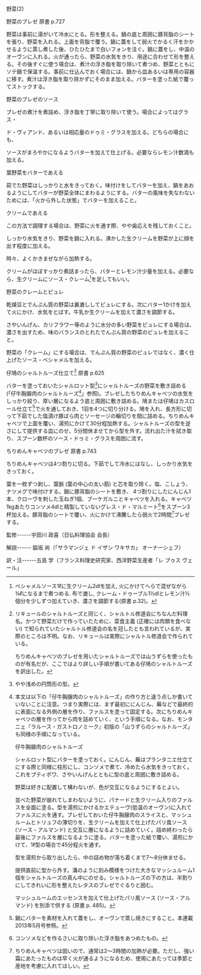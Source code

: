 野菜(2)

野菜のブレゼ 原書 p.727

野菜は事前に湯がいて冷水にとる。形を整える。鍋の底と周囲に豚背脂のシートを張り、野菜を入れる。上面を背脂で覆う。鍋に蓋をして弱火でかるく汗をかかせるように蒸し煮した後、ひたひたまで白いフォンを注ぐ。鍋に蓋をし、中温のオーヴンに入れる。火が通ったら、野菜の水気をきり、用途に合わせて形を整える。その後すぐに使う場合は、煮汁の浮き脂を取り除いて煮つめ、野菜とともにソテ鍋で保温する。事前に仕込んでおく場合には、鍋から皿あるいは専用の容器に移す。煮汁は浮き脂を取り除かずにそのまま加える。バターを塗った紙で覆ってストックする。

野菜のブレゼのソース

ブレゼの煮汁を煮詰め、浮き脂を丁寧に取り除いて使う。場合によってはグラス・

ド・ヴィアンド、あるいは相応量のドゥミ・グラスを加える。どちらの場合にも、

ソースがまろやかになるようバターを加えて仕上げる。必要ならレモン汁数滴も加える。

葉野菜をバターであえる

茹でた野菜はしっかりと水をきっておく。味付けをしてバターを加え、鍋をあおるようにしてバターが野菜全体にまわるようにする。バターの風味を失なわないためには、「火から外した状態」でバターを加えること。

クリームであえる

この方法で調理する場合は、野菜に火を通す際、やや歯応えを残しておくこと。

しっかり水気をきり、野菜を鍋に入れる。沸かした生クリームを野菜が上に顔を出す程度に加える。

時々、よくかきまぜながら加熱する。

クリームがほぼすっかり煮詰まったら、バターとレモン汁少量を加える。必要なら、生クリームにソース・クレーム[^1]を足してもいい。

野菜のクレームとピュレ

乾燥豆とでんぷん質の野菜は裏漉ししてピュレにする。次にバター1かけを加えて火にかけ、水気をとばす。牛乳か生クリームを加えて濃さを調節する。

さやいんげん、カリフラワー等のように水分の多い野菜をピュレにする場合は、濃さを出すため、味のバランスのとれたでんぷん質の野菜のピュレを加えること。

野菜の「クレーム」にする場合は、でんぷん質の野菜のピュレではなく、濃く仕上げたソース・ベシャメルを加える。

仔鳩のシャルトルーズ仕立て[^2] 原書 p.625

バターを塗っておいたシャルロット型[^3]にシャルトルーズの野菜を敷き詰める
(「仔牛胸腺肉のシャルトルーズ[^4]」参照)。ブレゼしたちりめんキャベツの水気をしっかり絞り、厚い層になるよう底と周囲に敷き詰める。鳩または仔鳩はカスロール仕立て[^5]で火を通しておき、1羽を4つに切り分ける。鳩を入れ、長方形に切って下茹でした塩漬け豚ばら肉とソーセージの輪切りを間に詰める。ちりめんキャベツで上面を覆い、湯煎にかけて30分程加熱する。シャルトルーズの型を逆さにして提供する皿にのせ、5分間休ませてから型を外す。流れ出た汁を拭き取り、スプーン数杯のソース・ドゥミ・グラスを周囲に流す。

ちりめんキャベツのブレゼ 原書 p.743

ちりめんキャベツは4つ割りに切る。下茹でして冷水にはなし、しっかり水気をきっておく。

葉を一枚ずつ剥し、葉脈 (葉の中心の太い筋)
と芯を取り除く。塩、こしょう、ナツメグで味付けする。鍋に豚背脂のシートを敷き、
4つ割りにしたにんじん1本、クローヴを刺した玉ねぎ1個、ブーケガルニとキャベツを入れる。キャベツ1kgあたりコンソメ4dlと精製していないグレス・ド・マルミート[^6]をスプーン3杯加える。豚背脂のシートで覆い、火にかけて沸騰したら弱火で2時間[^7]ブレゼする。

監修------宇田川 政喜（日仏料理協会 会長）

解説------ 脇坂 尚（「サラマンジェ ド イザシ ワキサカ」 オーナーシェフ）

訳・注------五島 学（フランス料理史研究家、西洋野菜生産者「レ プゥス
ヴェール」

[^1]: ベシャメルソース1ℓに生クリーム2dlを加え,
    火にかけてへらで混ぜながら ¾ℓになるまで煮つめる. 布で漉し,
    クレーム・ドゥーブル1½dlとレモン汁½個分を少しずつ加えていき、濃さを調節する(原書
    p.32)。

[^2]: リキュールのシャルトルーズと同じく、シャルトル修道会にちなんだ料理名。かつて野菜だけで作っていたために、菜食主義
    (正確には肉類を食べない)
    で知られていたシャルトル修道会の名を冠したとも言われているが、実際のところは不明。なお、リキュールは実際にシャルトル修道会で作られている。

    ちりめんキャベツのブレゼを用いたシャルトルーズでは山うずらを使ったものが有名だが、ここではより詳しい手順が書いてある仔鳩のシャルトルーズを訳出した。

[^3]: やや浅めの円筒形の型。

[^4]: 本文は以下の「仔牛胸腺肉のシャルトルーズ」の作り方と違う点しか書いていないことに注意。つまり実際には、まず最初ににんじん、蕪などで最終的に表面になる外側の層を作り、ファルスを塗って固定する。次にちりめんキャベツの層を作ってから肉を詰めていく、という手順になる。なお、モンタニェ『ラルース・ガストロノミーク』初版の「山うずらのシャルトルーズ」も同様の手順になっている。

    仔牛胸腺肉のシャルトルーズ

    シャルロット型にバターを塗っておく。にんじん、蕪はプランタニエ仕立てにする際と同様に柱形にし、コンソメで煮て、冷めたら水気をきっておく。これをプティポワ、さやいんげんとともに型の底と周囲に敷き詰める。

    野菜は好きに配置して構わないが、色が交互になるようにするとよい。

    並べた野菜が崩れてしまわないように、パナードと生クリーム入りのファルスを全面に塗る。型を湯煎にかけるかエテューヴ(低温のオーヴン)に入れてファルスに火を通す。ブレゼしておいた仔牛胸腺肉のスライスと、マッシュルームとトリュフの薄切りを、生クリームを加えて仕上げたパリ風ソース
    (ソース・アルマンド)
    と交互に層になるように詰めていく。詰め終わったら最後にファルスを層になるように塗る。バターを塗った紙で覆い、湯煎にかけて、1ℓ型の場合で45分程火を通す。

    型を湯煎から取り出したら、中の詰め物が落ち着くまで7〜8分休ませる。

    提供直前に型から外す。溝のように刻み模様をつけた大きなマッシュルーム1個をシャルトルーズの真ん中にのせる。シャルトルーズの下の方は、半割りにしてきれいに形を整えたレタスのブレゼでぐるりと囲む。

    マッシュルームのエッセンスを加えて仕上げたパリ風ソース
    (ソース・アルマンド) を別添で供する (原書 p. 485)。

[^5]: 鍋にバターを素材を入れて蓋をし、オーヴンで蒸し焼きにすること。本連載2013年5月号参照。

[^6]: コンソメなどを作るさいに取り除いた浮き脂をあつめたもの。

[^7]: ちりめんキャベツは固いので、通常は2〜3時間の加熱が必要。ただし、強い霜にあたったものは早く火が通るようになるため、使用にあたっては季節と産地を考慮に入れてほしい。
